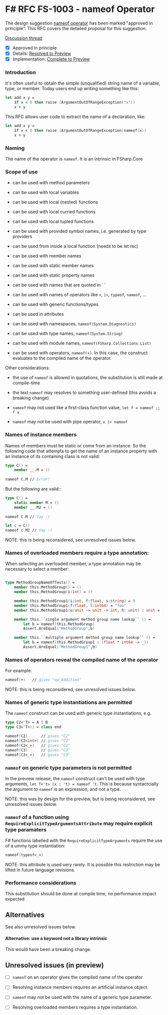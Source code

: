 
# F# RFC FS-1003 - nameof Operator

The design suggestion [nameof operator](https://github.com/fsharp/fslang-suggestions/issues/252) has been marked "approved in principle".
This RFC covers the detailed proposal for this suggestion.

[Discussion thread](https://github.com/fsharp/FSharpLangDesign/issues/48)

* [x] Approved in principle
* [x] Details: [Resolved to Preview](https://github.com/fsharp/FSharpLangDesign/issues/48)
* [x] Implementation: [Complete to Preview](https://github.com/Microsoft/visualfsharp/pull/6325)

### Introduction

It's often useful to obtain the simple (unqualified) string name of a variable, type, or member. Today users end up writing something like this:

```fsharp
let add x y =
    if x < 0 then raise (ArgumentOutOfRangeException("x"))
    x + y
```

This RFC allows user code to extract the name of a declaration, like:

```fsharp
let add x y =
    if x < 0 then raise (ArgumentOutOfRangeException(nameof(x))
    x + y
```

### Naming 

The name of the operator is `nameof`. It is an intrinsic in FSharp.Core

### Scope of use

- can be used with method parameters

- can be used with local variables

- can be used with local (nested) functions

- can be used with local curried functions

- can be used with local tupled functions

- can be used with provided symbol names, i.e. generated by type providers

- can be used from inside a local function (needs to be let rec)

- can be used with member names

- can be used with static member names

- can be used with static property names

- can be used with names that are quoted in <code>``</code>

- can be used with names of operators like `+`, `|>`, `typeof`, `nameof`, ...

- can be used with generic functions/types

- can be used in attributes

- can be used with namespaces, `nameof(System.Diagnostics)`

- can be used with type names, `nameof(System.String)`

- can be used with module names, `nameof(FSharp.Collections.List)`

- can be used with operators, `nameof(+)`.  In this case, the construct evaluates to the compiled name of the operator.

Other considerations:

- the use of `nameof` is allowed in quotations, the substitution is still made at compile-time

- the text `nameof` may resolves to something user-defined (this avoids a breaking change)

- `nameof` may not used like a first-class function value, `let f = nameof ;; f x`

- `nameof` may not be used with pipe operator, `x |> nameof`

### Names of instance members 

Names of members must be static or come from an instance. So the following code that attempts to get the name of an instance property with an instance of its containing class is not valid:

```fsharp
type C() =
    member __.M = ()
    
nameof C.M // Error!
```

But the following are valid::

```fsharp
type C() =
    static member M = ()
    member __.M2 = ()
    
nameof C.M // Yay :)

let c = C()
nameof c.M2 // Yay :)
```

NOTE: this is being reconsidered, see unresolved issues below.

### Names of overloaded members require a type annotation:

When selecting an overloaded member, a type annotation may be necessary to select a member:
```fsharp

type MethodGroupNameOfTests() =
    member this.MethodGroup() = ()    
    member this.MethodGroup(i:int) = ()

    member this.MethodGroup1(i:int, f:float, s:string) = 0
    member this.MethodGroup1(f:float, l:int64) = "foo"
    member this.MethodGroup1(u:unit -> unit -> int, h: unit) : unit = ()

    member this.``single argument method group name lookup`` () =
        let b = nameof(this.MethodGroup)
        Assert.AreEqual("MethodGroup",b)

    member this.``multiple argument method group name lookup`` () =
        let b = nameof(this.MethodGroup1 : (float * int64 -> _))
        Assert.AreEqual("MethodGroup1",b)
```

### Names of operators reveal the compiled name of the operator

For example:
```fsharp
nameof(+)   // gives "op_Addition"
```

NOTE: this is being reconsidered, see unresolved issues below.

### Names of generic type instantiations are permitted

The `nameof` construct can be used with generic type instantiations, e.g.

```fsharp
type C2<'T> = A | B
type C3<'T>() = class end

nameof(C2)      // gives "C2"
nameof(C2<int>) // gives "C2"
nameof(C2<_>)   // gives "C2"
nameof(C3)      // gives "C3"
nameof(C3<_>)   // gives "C3"
```

### `nameof` on generic type parameters is not permitted

In the preview release, the `nameof` construct can't be used with type arguments, `let f<'t> (x : 't) = nameof 't`.  This is because syntactcially the argument to `nameof` is an expression, and not a type.

NOTE: this was by design for the preview, but is being reconsidered, see unresolved issues below.

### `nameof` of a function using `RequireExplicitTypeArgumentsAttribute` may require explicit type paramaters

F# functions labelled with the `RequireExplicitTypeArguments` require the use of a ummy type instantiation:

```fsharp
nameof(typeof<_>)
```

NOTE: this attribute is used very rarely.  It is possible this restriction may be lifted in future language revisions.

### Performance considerations

This substitution should be done at compile time, no performance impact expected

## Alternatives

See also unresolved issues below.

#### Alternative: use a keyword not a library intrinsic

This would have been a breaking change.


## Unresolved issues (in preview)

* [ ] `nameof` on an operator gives the compiled name of the operator

* [ ] Resolving instance members requires an artificial instance object.

* [ ] `nameof` may not be used with the name of a generic type parameter.

* [ ] Resolving overloaded members requires a type instantiation.
 

